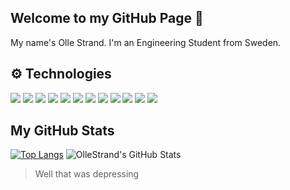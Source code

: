 ## Welcome to my GitHub Page 👋
My name's Olle Strand. I'm an Engineering Student from Sweden.
## ⚙️ Technologies
![](https://img.shields.io/badge/OS-Windows-informational?style=flat&logo=Windows&logoColor=white&color=00afee) ![](https://img.shields.io/badge/Editor-Visual%20Studio-informational?style=flat&logo=Visual%20Studio&logoColor=white&color=00afee) ![](https://img.shields.io/badge/Code-C%23-informational?style=flat&logo=C%20Sharp&logoColor=white&color=00afee) ![](https://img.shields.io/badge/Code-JavaScript-informational?style=flat&logo=JavaScript&logoColor=white&color=00afee) ![](https://img.shields.io/badge/Code-Python-informational?style=flat&logo=Python&logoColor=white&color=00afee) ![](https://img.shields.io/badge/Code-HTML-informational?style=flat&logo=HTML5&logoColor=white&color=00afee) ![](https://img.shields.io/badge/Database-MySQL-informational?style=flat&logo=MySQL&logoColor=white&color=00afee) ![](https://img.shields.io/badge/Database-MS%20SQL-informational?style=flat&logo=Microsoft%20SQL%20Server&logoColor=white&color=00afee) ![](https://img.shields.io/badge/Framework-.NET-informational?style=flat&logo=.NET&logoColor=white&color=00afee) ![](https://img.shields.io/badge/Framework-.NET%20Core-informational?style=flat&logo=.NET&logoColor=white&color=00afee) ![](https://img.shields.io/badge/Framework-ASP.NET-informational?style=flat&logo=.NET&logoColor=white&color=00afee) ![](https://img.shields.io/badge/Framework-ASP.NET%20Core-informational?style=flat&logo=.NET&logoColor=white&color=00afee)
## My GitHub Stats
[![Top Langs](https://github-readme-stats.vercel.app/api/top-langs/?username=ollestrand&hide=html&count_private=true)](https://github.com/anuraghazra/github-readme-stats)
![OlleStrand's GitHub Stats](https://github-readme-stats.vercel.app/api?username=ollestrand&count_private=true&show_icons=true&include_all_commits=true&hide=issues,prs)
> Well that was depressing

<!--
**OlleStrand/OlleStrand** is a ✨ _special_ ✨ repository because its `README.md` (this file) appears on your GitHub profile.

Here are some ideas to get you started:

- 🔭 I’m currently working on ...
- 🌱 I’m currently learning ...
- 👯 I’m looking to collaborate on ...
- 🤔 I’m looking for help with ...
- 💬 Ask me about ...
- 📫 How to reach me: ...
- 😄 Pronouns: ...
- ⚡ Fun fact: ...
-->
